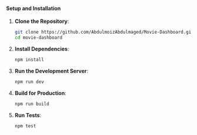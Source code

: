 
#### Setup and Installation
1. **Clone the Repository**:
   ```bash
   git clone https://github.com/AbdulmoizAbdulmaged/Movie-Dashboard.git
   cd movie-dashboard
   ```

2. **Install Dependencies**:
   ```bash
   npm install
   ```

3. **Run the Development Server**:
   ```bash
   npm run dev
   ```

4. **Build for Production**:
   ```bash
   npm run build
   ```

5. **Run Tests**:
   ```bash
   npm test
   ```

